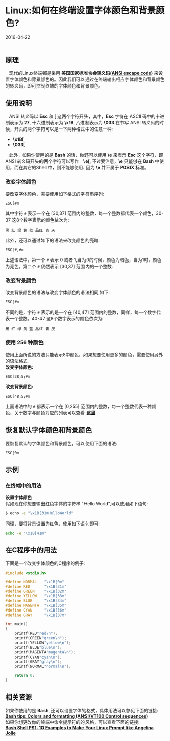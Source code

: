 # Linux:如何在终端设置字体颜色和背景颜色?          
2016-04-22 <br /><br />                
            
## 原理
&nbsp;&nbsp;&nbsp;现代的Linux终端都是采用 **美国国家标准协会转义码([ANSI escape code](https://en.wikipedia.org/wiki/ANSI_escape_code))** 来设置字体颜色和背景颜色的。因此我们可以通过在终端输出相应字体颜色和背景颜色的转义码，即可控制终端的字体颜色和背景颜色。

## 使用说明
&nbsp;&nbsp;&nbsp;ANSI 转义码以 **Esc** 和 **[** 这两个字符开头，其中，**Esc** 字符在 ASCII 码中的十进制表示为 **27**, 十六进制表示为 **\x1B**, 八进制表示为 **\033**.在书写 ANSI 转义码的时候，开头的两个字符可以是一下两种格式中的任意一种:               
           
- **\x1B[**        
- **\033[**

&nbsp;&nbsp;&nbsp;此外，如果你使用的是 **Bash** 的话，你还可以使用 **\e** 来表示 **Esc** 这个字符，即 ANSI 转义码开头的两个字符可以写作　**\e[**, 不过要注意，**\e** 只能够在 **Bash** 中使用，而在其它的Shell 中，则不能够使用. 因为 **\e** 并不属于 **POSIX** 标准。           

### 改变字体颜色
要改变字体颜色，需要使用如下格式的字符串序列:              
          
```
ESC[#m
```
其中字符 `#` 表示一个在 [30,37] 范围内的整数，每一个整数都代表一个颜色，30-37 这8个数字表示的颜色依次为:           
        
```
黑 红 绿 黄 蓝 品红 青 灰
```           
此外，还可以通过如下的语法来改变颜色的亮暗:              
         
```
ESC[#,#m
```
上述语法中，第一个 `#` 表示 0 或者 1,当为0的时候，颜色为暗色，当为1时，颜色为亮色。第二个 `#` 仍然表示 [30,37] 范围内的一个整数.     
### 改变背景颜色              
改变背景颜色的语法与改变字体颜色的语法相同,如下:            
           
```
ESC[#m
```
不同的是，字符 `#` 表示的是一个在 [40,47] 范围内的整数，同样，每一个数字代表一个整数。40-47 这8个数字表示的颜色依次为:       
         
```
黑 红 绿 黄 蓝 品红 青 灰            
```
### 使用 256 种颜色            
使用上面所说的方法只能表示8中颜色，如果想要使用更多的颜色，需要使用另外的语法格式.                
**改变字体颜色:**              
          
```
ESC[38;5;#m
```
**改变背景颜色:**           
            
```
ESC[48;5;#m
```
上面语法中的 `#` 都表示一个在 [0,255] 范围内的整数，每一个整数代表一种颜色，关于数字与颜色对应的列表可以查看 **[这里](https://en.wikipedia.org/wiki/ANSI_escape_code#Colors)**.

## 恢复默认字体颜色和背景颜色
要恢复默认的字体颜色和背景颜色，可以使用下面的语法:             
            
```
ESC[0m
```

## 示例            
### 在终端中的用法            
**设置字体颜色**            
假如现在你想要输出红色字体的字符串 "Hello World",可以使用如下语句:             
  
```bash
$ echo -e "\x1B[31mHelloWorld"
```
同理，要将背景设置为红色，使用如下语句即可:             
         
```bash
echo -e "\x1B[41m"
```

## 在C程序中的用法
下面是一个改变字体颜色的C程序的例子:         
     
```cpp
#include <stdio.h>

#define NORMAL   "\x1B[0m"
#define RED      "\x1B[31m"
#define GREEN    "\x1B[32m"
#define YELLOW   "\x1B[33m"
#define BLUE     "\x1B[34m"
#define MAGENTA  "\x1B[35m"
#define CYAN     "\x1B[36m"
#define GRAY     "\x1B[37m"

int main()
{
    printf(RED"red\n");
    printf(GREEN"green\n");
    printf(YELLOW"yellow\n");
    printf(BLUE"blue\n");
    printf(MAGENTA"magenta\n");
    printf(CYAN"cyan\n");
    printf(GRAY"gray\n");
    printf(NORMAL"normal\n");

    return 0;
}
```
## 相关资源              
如果你使用的是 **Bash**, 还可以设置字体的格式，具体用法可以参见下面的链接:                     
**[Bash tips: Colors and formatting (ANSI/VT100 Control sequences)](http://misc.flogisoft.com/bash/tip_colors_and_formatting)**             
如果你想更改你的终端中命令提示符的的风格，可以查看下面的链接:                 
**[Bash Shell PS1: 10 Examples to Make Your Linux Prompt like Angelina Jolie](http://www.thegeekstuff.com/2008/09/bash-shell-ps1-10-examples-to-make-your-linux-prompt-like-angelina-jolie/)**
